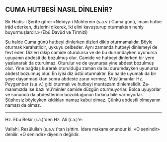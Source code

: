 ## CUMA HUTBESİ NASIL DİNLENİR?

Bir Hadis-i Şerife göre: «Nebiyy-i Muhterem (s.a.v.) Cuma günü, imam hutbe irâd ederken, dizlerini dikerek, iki elini kavuşturup oturmak­tan nehiy buyurmuşlardır.» (Ebû Davûd ve Tirmizî)

Şu halde Cuma günü hutbeyi dinlerken diz­leri dikip oturmamalıdır. Böyle oturmak kerahatlidir, uykuyu celbeder. Aynı zamanda hutbeyi dinlemeyi de fevt eder. Dizleri dikip camide otu­rulursa ve de bu durumdayken uyunursa uyu­yanın abdesti de bozulmuş olur. Camide ve hut­beyi dinlerken bir yere yaslanarak da oturulmaz. Oturulur ve de uyunursa yine abdest bozulmuş olur. Yine bağdaş kurarak oturulduğu zaman da bu durumdayken uyunursa abdest bozulmuş olur. En iyisi diz üstü oturmaktır. Bu halde uyumak da bir şeye dayanmadıktan sonra abdeste zarar ver­mez. Müslümanlar Hz. Peygamber (s.a.v.) gibi oturmalı ve hutbeyi muntazam dinlemelidir. Za­manımızda ise bazı mü'minler camide düzgün oturmuyorlar. Bolca uyuyorlar ve sonunda da abdestlerinin bozulduğunun farkına bile varmıyor­lar. Şüphesiz böyleyken kıldıkları namaz kabul olmaz. Çünkü abdestli olmayanın namazı da ol­maz.

***

Hz. Ebu Bekir (r.a.)'den Hz. Ali (r.a.)'e:

Vallahi, Resûlullah (s.a.v.)'tan işittim. İdare makamı onundur ki: «O senindir» denilir. «O senindir» diyenin değildir.
